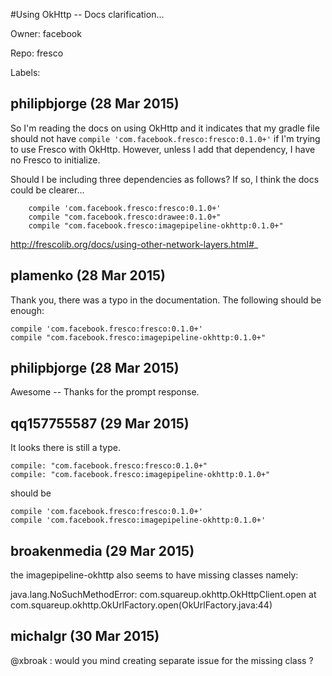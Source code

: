 #Using OkHttp -- Docs clarification...

Owner: facebook

Repo: fresco

Labels: 

## philipbjorge (28 Mar 2015)

So I'm reading the docs on using OkHttp and it indicates that my gradle file should not have `compile 'com.facebook.fresco:fresco:0.1.0+'` if I'm trying to use Fresco with OkHttp. However, unless I add that dependency, I have no Fresco to initialize.

Should I be including three dependencies as follows? If so, I think the docs could be clearer...

```
    compile 'com.facebook.fresco:fresco:0.1.0+'
    compile "com.facebook.fresco:drawee:0.1.0+"
    compile "com.facebook.fresco:imagepipeline-okhttp:0.1.0+"
```

http://frescolib.org/docs/using-other-network-layers.html#_


## plamenko (28 Mar 2015)

Thank you, there was a typo in the documentation. The following should be enough:

```
compile 'com.facebook.fresco:fresco:0.1.0+'
compile "com.facebook.fresco:imagepipeline-okhttp:0.1.0+"
```


## philipbjorge (28 Mar 2015)

Awesome -- Thanks for the prompt response.


## qq157755587 (29 Mar 2015)

It looks there is still a type.

```
compile: "com.facebook.fresco:fresco:0.1.0+"
compile: "com.facebook.fresco:imagepipeline-okhttp:0.1.0+"
```

should be

```
compile 'com.facebook.fresco:fresco:0.1.0+'
compile 'com.facebook.fresco:imagepipeline-okhttp:0.1.0+'
```


## broakenmedia (29 Mar 2015)

the imagepipeline-okhttp also seems to have missing classes namely:

java.lang.NoSuchMethodError: com.squareup.okhttp.OkHttpClient.open
at com.squareup.okhttp.OkUrlFactory.open(OkUrlFactory.java:44)


## michalgr (30 Mar 2015)

@xbroak : would you mind creating separate issue for the missing class ?


